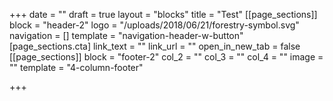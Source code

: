 +++
date = ""
draft = true
layout = "blocks"
title = "Test"
[[page_sections]]
block = "header-2"
logo = "/uploads/2018/06/21/forestry-symbol.svg"
navigation = []
template = "navigation-header-w-button"
[page_sections.cta]
link_text = ""
link_url = ""
open_in_new_tab = false
[[page_sections]]
block = "footer-2"
col_2 = ""
col_3 = ""
col_4 = ""
image = ""
template = "4-column-footer"

+++
